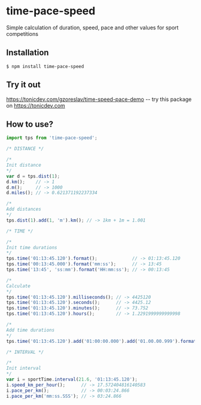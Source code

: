 # time-pace-speed
Simple calculation of duration, speed, pace and other values for sport competitions

## Installation

    $ npm install time-pace-speed

## Try it out

https://tonicdev.com/gzoreslav/time-speed-pace-demo -- try this package on https://tonicdev.com
 
## How to use?

```js
import tps from 'time-pace-speed';

/* DISTANCE */

/*
Init distance
*/
var d = tps.dist(1);
d.km();    // -> 1
d.m();     // -> 1000
d.miles(); // -> 0.621371192237334

/*
Add distances
*/
tps.dist(1).add(1, 'm').km(); // -> 1km + 1m = 1.001

/* TIME */

/*
Init time durations
*/
tps.time('01:13:45.120').format();             // -> 01:13:45.120
tps.time('00:13:45.000').format('mm:ss');      // -> 13:45
tps.time('13:45', 'ss:mm').format('HH:mm:ss'); // -> 00:13:45

/*
Calculate 
*/
tps.time('01:13:45.120').milliseconds(); // -> 4425120
tps.time('01:13:45.120').seconds();      // -> 4425.12
tps.time('01:13:45.120').minutes();      // -> 73.752
tps.time('01:13:45.120').hours();        // -> 1.2291999999999998

/*
Add time durations
*/
tps.time('01:13:45.120').add('01:00:00.000').add('01.00.00.999').format(); // -> 03:13:46.119

/* INTERVAL */

/*
Init interval
*/
var i = sportTime.interval(21.6, '01:13:45.120');
i.speed_km_per_hour();      // -> 17.572404816140583
i.pace_per_km();            // -> 00:03:24.866
i.pace_per_km('mm:ss.SSS'); // -> 03:24.866

```
